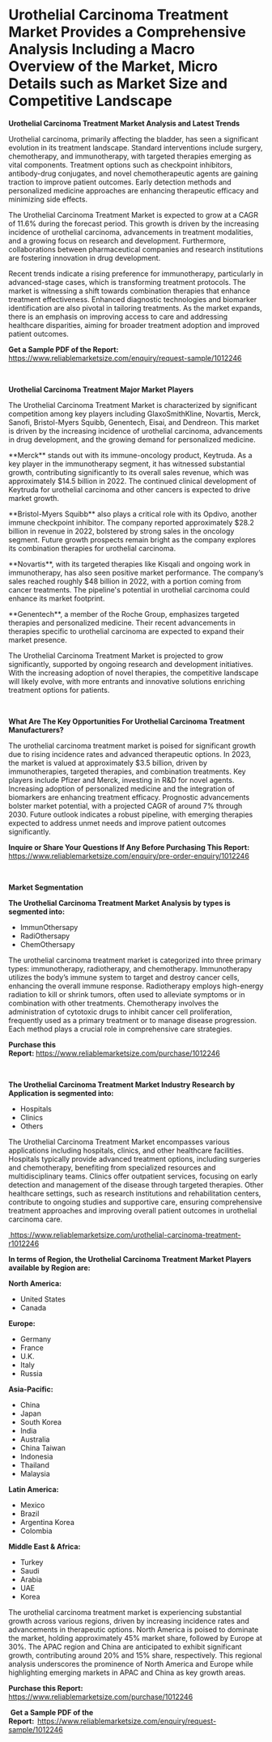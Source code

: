 <p><h1>Urothelial Carcinoma Treatment Market Provides a Comprehensive Analysis Including a Macro Overview of the Market, Micro Details such as Market Size and Competitive Landscape</h1></p><p><strong>Urothelial Carcinoma Treatment Market Analysis and Latest Trends</strong></p>
<p><p>Urothelial carcinoma, primarily affecting the bladder, has seen a significant evolution in its treatment landscape. Standard interventions include surgery, chemotherapy, and immunotherapy, with targeted therapies emerging as vital components. Treatment options such as checkpoint inhibitors, antibody-drug conjugates, and novel chemotherapeutic agents are gaining traction to improve patient outcomes. Early detection methods and personalized medicine approaches are enhancing therapeutic efficacy and minimizing side effects.</p><p>The Urothelial Carcinoma Treatment Market is expected to grow at a CAGR of 11.6% during the forecast period. This growth is driven by the increasing incidence of urothelial carcinoma, advancements in treatment modalities, and a growing focus on research and development. Furthermore, collaborations between pharmaceutical companies and research institutions are fostering innovation in drug development.</p><p>Recent trends indicate a rising preference for immunotherapy, particularly in advanced-stage cases, which is transforming treatment protocols. The market is witnessing a shift towards combination therapies that enhance treatment effectiveness. Enhanced diagnostic technologies and biomarker identification are also pivotal in tailoring treatments. As the market expands, there is an emphasis on improving access to care and addressing healthcare disparities, aiming for broader treatment adoption and improved patient outcomes.</p></p>
<p><strong>Get a Sample PDF of the Report:&nbsp;</strong> <a href="https://www.reliablemarketsize.com/enquiry/request-sample/1012246?utm_campaign=3284&utm_medium=2&utm_source=Github&utm_content=ia&utm_term=16042025&utm_id=urothelial-carcinoma-treatment">https://www.reliablemarketsize.com/enquiry/request-sample/1012246</a></p>
<p>&nbsp;</p>
<p><strong>Urothelial Carcinoma Treatment Major Market Players</strong></p>
<p><p>The Urothelial Carcinoma Treatment Market is characterized by significant competition among key players including GlaxoSmithKline, Novartis, Merck, Sanofi, Bristol-Myers Squibb, Genentech, Eisai, and Dendreon. This market is driven by the increasing incidence of urothelial carcinoma, advancements in drug development, and the growing demand for personalized medicine.</p><p>**Merck** stands out with its immune-oncology product, Keytruda. As a key player in the immunotherapy segment, it has witnessed substantial growth, contributing significantly to its overall sales revenue, which was approximately $14.5 billion in 2022. The continued clinical development of Keytruda for urothelial carcinoma and other cancers is expected to drive market growth.</p><p>**Bristol-Myers Squibb** also plays a critical role with its Opdivo, another immune checkpoint inhibitor. The company reported approximately $28.2 billion in revenue in 2022, bolstered by strong sales in the oncology segment. Future growth prospects remain bright as the company explores its combination therapies for urothelial carcinoma.</p><p>**Novartis**, with its targeted therapies like Kisqali and ongoing work in immunotherapy, has also seen positive market performance. The company’s sales reached roughly $48 billion in 2022, with a portion coming from cancer treatments. The pipeline's potential in urothelial carcinoma could enhance its market footprint.</p><p>**Genentech**, a member of the Roche Group, emphasizes targeted therapies and personalized medicine. Their recent advancements in therapies specific to urothelial carcinoma are expected to expand their market presence.</p><p>The Urothelial Carcinoma Treatment Market is projected to grow significantly, supported by ongoing research and development initiatives. With the increasing adoption of novel therapies, the competitive landscape will likely evolve, with more entrants and innovative solutions enriching treatment options for patients.</p></p>
<p>&nbsp;</p>
<p><strong>What Are The Key Opportunities For Urothelial Carcinoma Treatment Manufacturers?</strong></p>
<p><p>The urothelial carcinoma treatment market is poised for significant growth due to rising incidence rates and advanced therapeutic options. In 2023, the market is valued at approximately $3.5 billion, driven by immunotherapies, targeted therapies, and combination treatments. Key players include Pfizer and Merck, investing in R&D for novel agents. Increasing adoption of personalized medicine and the integration of biomarkers are enhancing treatment efficacy. Prognostic advancements bolster market potential, with a projected CAGR of around 7% through 2030. Future outlook indicates a robust pipeline, with emerging therapies expected to address unmet needs and improve patient outcomes significantly.</p></p>
<p><strong>Inquire or Share Your Questions If Any Before Purchasing This Report:</strong> <a href="https://www.reliablemarketsize.com/enquiry/pre-order-enquiry/1012246?utm_campaign=3284&utm_medium=2&utm_source=Github&utm_content=ia&utm_term=16042025&utm_id=urothelial-carcinoma-treatment">https://www.reliablemarketsize.com/enquiry/pre-order-enquiry/1012246</a></p>
<p>&nbsp;</p>
<p><strong>Market Segmentation</strong></p>
<p><strong>The Urothelial Carcinoma Treatment Market Analysis by types is segmented into:</strong></p>
<p><ul><li>ImmunOthersapy</li><li>RadiOthersapy</li><li>ChemOthersapy</li></ul></p>
<p><p>The urothelial carcinoma treatment market is categorized into three primary types: immunotherapy, radiotherapy, and chemotherapy. Immunotherapy utilizes the body’s immune system to target and destroy cancer cells, enhancing the overall immune response. Radiotherapy employs high-energy radiation to kill or shrink tumors, often used to alleviate symptoms or in combination with other treatments. Chemotherapy involves the administration of cytotoxic drugs to inhibit cancer cell proliferation, frequently used as a primary treatment or to manage disease progression. Each method plays a crucial role in comprehensive care strategies.</p></p>
<p><strong>Purchase this Report:&nbsp;</strong><a href="https://www.reliablemarketsize.com/purchase/1012246?utm_campaign=3284&utm_medium=2&utm_source=Github&utm_content=ia&utm_term=16042025&utm_id=urothelial-carcinoma-treatment">https://www.reliablemarketsize.com/purchase/1012246</a></p>
<p>&nbsp;</p>
<p><strong>The Urothelial Carcinoma Treatment Market Industry Research by Application is segmented into:</strong></p>
<p><ul><li>Hospitals</li><li>Clinics</li><li>Others</li></ul></p>
<p><p>The Urothelial Carcinoma Treatment Market encompasses various applications including hospitals, clinics, and other healthcare facilities. Hospitals typically provide advanced treatment options, including surgeries and chemotherapy, benefiting from specialized resources and multidisciplinary teams. Clinics offer outpatient services, focusing on early detection and management of the disease through targeted therapies. Other healthcare settings, such as research institutions and rehabilitation centers, contribute to ongoing studies and supportive care, ensuring comprehensive treatment approaches and improving overall patient outcomes in urothelial carcinoma care.</p></p>
<p><a href="https://www.reliablemarketsize.com/urothelial-carcinoma-treatment-r1012246?utm_campaign=3284&utm_medium=2&utm_source=Github&utm_content=ia&utm_term=16042025&utm_id=urothelial-carcinoma-treatment">&nbsp;https://www.reliablemarketsize.com/urothelial-carcinoma-treatment-r1012246</a></p>
<p><strong>In terms of Region, the Urothelial Carcinoma Treatment Market Players available by Region are:</strong></p>
<p>
    <p> <strong> North America: </strong>
        <ul>
            <li>United States</li>
            <li>Canada</li>
        </ul>
        </p> 
    <p> <strong> Europe: </strong>
        <ul>
            <li>Germany</li>
            <li>France</li>
            <li>U.K.</li>
            <li>Italy</li>
            <li>Russia</li>
        </ul>
        </p> 
    <p> <strong> Asia-Pacific: </strong>
        <ul>
            <li>China</li>
            <li>Japan</li>
            <li>South Korea</li>
            <li>India</li>
            <li>Australia</li>
            <li>China Taiwan</li>
            <li>Indonesia</li>
            <li>Thailand</li>
            <li>Malaysia</li>
        </ul>
        </p> 
    <p> <strong> Latin America: </strong>
        <ul>
            <li>Mexico</li>
            <li>Brazil</li>
            <li>Argentina Korea</li>
            <li>Colombia</li>
        </ul>
        </p> 
    <p> <strong> Middle East & Africa: </strong>
        <ul>
            <li>Turkey</li>
            <li>Saudi</li>
            <li>Arabia</li>
            <li>UAE</li>
            <li>Korea</li>
        </ul>
    </p>
    </p>
<p><p>The urothelial carcinoma treatment market is experiencing substantial growth across various regions, driven by increasing incidence rates and advancements in therapeutic options. North America is poised to dominate the market, holding approximately 45% market share, followed by Europe at 30%. The APAC region and China are anticipated to exhibit significant growth, contributing around 20% and 15% share, respectively. This regional analysis underscores the prominence of North America and Europe while highlighting emerging markets in APAC and China as key growth areas.</p></p>
<p><strong>Purchase this Report: </strong><a href="https://www.reliablemarketsize.com/purchase/1012246?utm_campaign=3284&utm_medium=2&utm_source=Github&utm_content=ia&utm_term=16042025&utm_id=urothelial-carcinoma-treatment">https://www.reliablemarketsize.com/purchase/1012246</a></p>
<p>&nbsp;<strong>Get a Sample PDF of the Report:&nbsp;&nbsp;</strong><a href="https://www.reliablemarketsize.com/enquiry/request-sample/1012246?utm_campaign=3284&utm_medium=2&utm_source=Github&utm_content=ia&utm_term=16042025&utm_id=urothelial-carcinoma-treatment">https://www.reliablemarketsize.com/enquiry/request-sample/1012246</a></p>
<p><strong></strong></p>
<p><p></p><p></p><p></p></p>